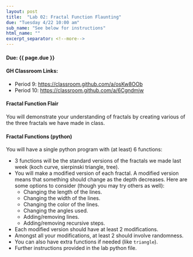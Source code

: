 ```yaml
---
layout: post
title:  "Lab 02: Fractal Function Flaunting"
due: "Tuesday 4/22 10:00 am"
sub_name: "See below for instructions"
html_name: ""
excerpt_separator: <!--more-->
---
```


#### Due: {{ page.due }}
#### GH Classroom Links:
* Period 9: <https://classroom.github.com/a/osKw8OOb>
* Period 10: <https://classroom.github.com/a/6Cgndmjw>


#### Fractal Function Flair
You will demonstrate your understanding of fractals by creating various of the three fractals we have made in class.

#### Fractal Functions (python)
You will have a single python program with (at least) 6 functions:
- 3 functions will be the standard versions of the fractals we made last week (koch curve, sierpinski triangle, tree).
- You will make a modified version of each fractal. A modified version means that something should change as the depth decreases. Here are some options to consider (though you may try others as well):
  - Changing the length of the lines.
  - Changing the width of the lines.
  - Changing the color of the lines.
  - Changing the angles used.
  - Adding/removing lines.
  - Adding/removing recursive steps.
- Each modified version should have at least 2 modifications.
- Amongst all your modifications, at least 2 should involve randomness.
- You can also have extra functions if needed (like `triangle`).
- Further instructions provided in the lab python file.

<!--
#### Showing Off (HTML/CSS)
You will create a webpage to show off your fractals. Your page should have 3 sections, 1 for each fractal. Each section should include:
- A picture of an example of the standard version of the fractal:
  -  `koch_curve(t, 4, 20)`
  -  `sierpinski(t, 5, 200)`
  -  `tree(t, 4, 50, 20)`
- An explanation of your modified version.
- A picture of an example of your modified version.
- The code for your modified version.
  - In HTML `<code>` is an [inline element used to represent code](https://developer.mozilla.org/en-US/docs/Web/HTML/Element/code). If you want to include multiple lines of code into a block element, you can put the `<code>` element inside a `<pre>` element. like this:

  ```
  <pre><code>
      def foo(x):
          return x**7
  </code></pre>
  ```

- You should have some amount of custom CSS styling. But make sure the style does not get in the way of the page itself.
- You can see a simple example (with no CSS) here: <http://homer.stuy.edu/~jadw/fractals.html>

#### Submission
- For this assignment you should have the following files:
  - __fractals.py__: The python program with all your code.
  - __fractals.html__: The HTML for your web page.
  - __fractals.css__: The CSS for your web page.
- Include these three files in the github classroom repository for this assignment (links above).
- Add __fractals.html__, __fractals.css__ and the image files to your __public_html__ directory so that your fractal webpage is publicly viewable.

-->
